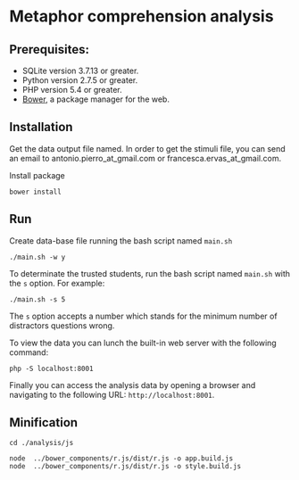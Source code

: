 Metaphor comprehension analysis
=======================

Prerequisites:
------------

- SQLite version 3.7.13 or greater.
- Python version 2.7.5 or greater.
- PHP version 5.4 or greater.
- [Bower](http://bower.io/), a package manager for the web.

Installation
------------

Get the data output file named. In order to get the stimuli file, you can send an email to antonio.pierro_at_gmail.com or francesca.ervas_at_gmail.com.

Install package

	bower install

Run
---

Create data-base file running the bash script named `main.sh`

	./main.sh -w y

To determinate the trusted students, run the bash script named `main.sh` with the `s` option. For example:

	./main.sh -s 5

The `s` option accepts a number which stands for the minimum number of distractors questions wrong.

To view the data you can lunch the built-in web server with the following command:

    php -S localhost:8001

Finally you can access the analysis data by opening a browser and navigating to the following URL: `http://localhost:8001`.

Minification
---

    cd ./analysis/js

    node  ../bower_components/r.js/dist/r.js -o app.build.js
    node  ../bower_components/r.js/dist/r.js -o style.build.js
